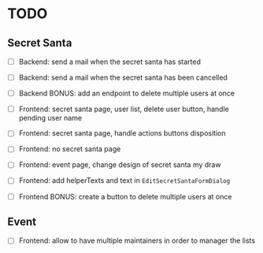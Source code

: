 # TODO

## Secret Santa

- [ ] Backend: send a mail when the secret santa has started
- [ ] Backend: send a mail when the secret santa has been cancelled
- [ ] Backend BONUS: add an endpoint to delete multiple users at once

- [ ] Frontend: secret santa page, user list, delete user button, handle pending user name
- [ ] Frontend: secret santa page, handle actions buttons disposition
- [ ] Frontend: no secret santa page
- [ ] Frontend: event page, change design of secret santa my draw
- [ ] Frontend: add helperTexts and text in `EditSecretSantaFormDialog`
- [ ] Frontend BONUS: create a button to delete multiple users at once

## Event

- [ ] Frontend: allow to have multiple maintainers in order to manager the lists
